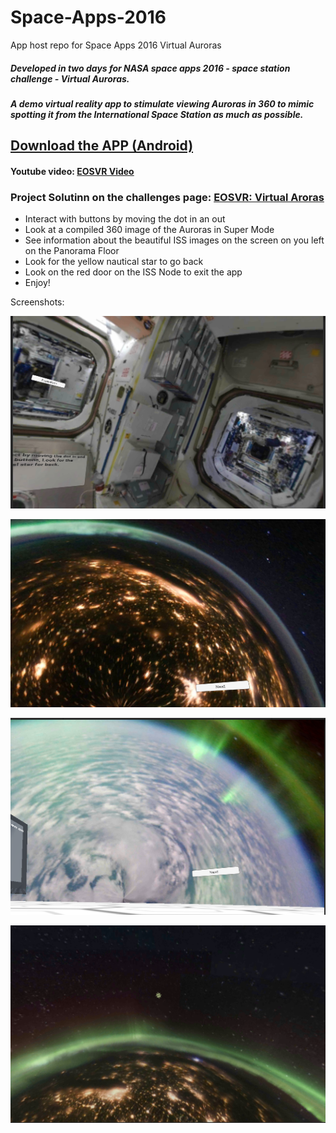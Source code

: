 # Space-Apps-2016
App host repo for Space Apps 2016 Virtual Auroras

##### Developed in two days for NASA space apps 2016 - space station challenge - Virtual Auroras.

##### A demo virtual reality app to stimulate viewing Auroras in 360 to mimic spotting it from the International Space Station as much as possible.

## [Download the APP (Android)](https://github.com/mtzhisham/Space-Apps-2016/blob/master/EosVRFinal.apk?raw=true) 

#### Youtube video: [EOSVR Video](https://www.youtube.com/watch?v=qJtHOm6WZg8)

### Project Solutinn on the challenges page: [EOSVR: Virtual Aroras](https://2016.spaceappschallenge.org/challenges/space-station/virtual-auroras/projects/eos)

* Interact with buttons by moving the dot in an out
* Look at a compiled 360 image of the Auroras in Super Mode
* See information about the beautiful ISS images on the screen on you left on the Panorama Floor
* Look for the yellow nautical star to go back
* Look on the red door on the ISS Node to exit the app
* Enjoy!







Screenshots:

![alt tag](https://raw.githubusercontent.com/mtzhisham/Space-Apps-2016/master/main.png?token=AIrURkkUskTuA7U4oK1awiFBeJtIRQPbks5XJfouwA%3D%3D)

![alt tag](https://raw.githubusercontent.com/mtzhisham/Space-Apps-2016/master/floor2.png?token=AIrURpJcN0whLFIFUnVGzLweDjxGsdrHks5XJfpbwA%3D%3D)

![alt tag](https://raw.githubusercontent.com/mtzhisham/Space-Apps-2016/master/floor3.png?token=AIrURlNjFwkEFWi6OT_d1KOjRvqDGw10ks5XJfpcwA%3D%3D)

![alt tag](https://raw.githubusercontent.com/mtzhisham/Space-Apps-2016/master/super.png?token=AIrURroTyhtDrlO6T8j1favGjOK5gGL7ks5XJfpewA%3D%3D)
